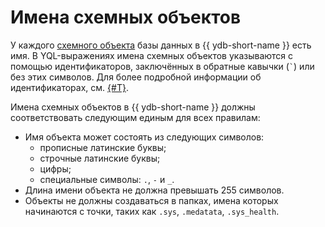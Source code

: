 # Имена схемных объектов

У каждого [схемного объекта](../../concepts/glossary.md#scheme-object) базы данных в {{ ydb-short-name }} есть имя. В YQL-выражениях имена схемных объектов указываются с помощью идентификаторов, заключённых в обратные кавычки (`` ` ``) или без этих символов. Для более подробной информации об идентификаторах, см. [{#T}](../../yql/reference/syntax/lexer.md#keywords-and-ids).

Имена схемных объектов в {{ ydb-short-name }} должны соответствовать следующим единым для всех правилам:

- Имя объекта может состоять из следующих символов:
    - прописные латинские буквы;
    - строчные латинские буквы;
    - цифры;
    - специальные символы: `.`, `-` и `_`.
- Длина имени объекта не должна превышать 255 символов.
- Объекты не должны создаваться в папках, имена которых начинаются с точки, таких как `.sys`, `.medatata`, `.sys_health`.
